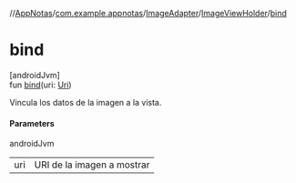//[AppNotas](../../../../index.md)/[com.example.appnotas](../../index.md)/[ImageAdapter](../index.md)/[ImageViewHolder](index.md)/[bind](bind.md)

# bind

[androidJvm]\
fun [bind](bind.md)(uri: [Uri](https://developer.android.com/reference/kotlin/android/net/Uri.html))

Vincula los datos de la imagen a la vista.

#### Parameters

androidJvm

| | |
|---|---|
| uri | URI de la imagen a mostrar |
